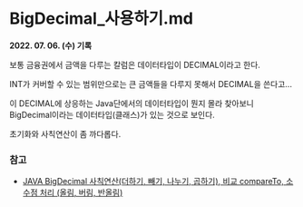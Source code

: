 # BigDecimal_사용하기.md
**2022. 07. 06. (수) 기록**

보통 금융권에서 금액을 다루는 칼럼은 데이터타입이 DECIMAL이라고 한다.

INT가 커버할 수 있는 범위만으로는 큰 금액들을 다루지 못해서 DECIMAL을 쓴다고...

이 DECIMAL에 상응하는 Java단에서의 데이터타입이 뭔지 몰라 찾아보니 BigDecimal이라는 데이터타입(클래스)가 있는 것으로 보인다.

초기화와 사칙연산이 좀 까다롭다.

### 참고
* [JAVA BigDecimal 사칙연산(더하기, 빼기, 나누기, 곱하기), 비교 compareTo, 소수점 처리 (올림, 버림, 반올림)](https://cofs.tistory.com/339)
